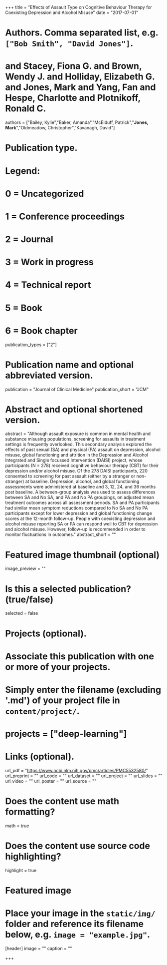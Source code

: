 +++
title = "Effects of Assault Type on Cognitive Behaviour Therapy for Coexisting Depression and Alcohol Misuse"
date = "2017-07-01"

# Authors. Comma separated list, e.g. `["Bob Smith", "David Jones"]`.
# and Stacey, Fiona G. and Brown, Wendy J. and Holliday, Elizabeth G. and Jones, Mark and Yang, Fan and Hespe, Charlotte and Plotnikoff, Ronald C.
authors = ["Bailey, Kylie","Baker, Amanda","McElduff, Patrick","**Jones, Mark**","Oldmeadow, Christopher","Kavanagh, David"]





# Publication type.
# Legend:
# 0 = Uncategorized
# 1 = Conference proceedings
# 2 = Journal
# 3 = Work in progress
# 4 = Technical report
# 5 = Book
# 6 = Book chapter
publication_types = ["2"]

# Publication name and optional abbreviated version.
publication = "Journal of Clinical Medicine"
publication_short = "JCM"

# Abstract and optional shortened version.
abstract = "Although assault exposure is common in mental health and substance misusing populations, screening for assaults in treatment settings is frequently overlooked. This secondary analysis explored the effects of past sexual (SA) and physical (PA) assault on depression, alcohol misuse, global functioning and attrition in the Depression and Alcohol Integrated and Single focussed Intervention (DAISI) project, whose participants (N = 278) received cognitive behaviour therapy (CBT) for their depression and/or alcohol misuse. Of the 278 DAISI participants, 220 consented to screening for past assault (either by a stranger or non-stranger) at baseline. Depression, alcohol, and global functioning assessments were administered at baseline and 3, 12, 24, and 36 months post baseline. A between-group analysis was used to assess differences between SA and No SA, and PA and No PA groupings, on adjusted mean treatment outcomes across all assessment periods. SA and PA participants had similar mean symptom reductions compared to No SA and No PA participants except for lower depression and global functioning change scores at the 12-month follow-up. People with coexisting depression and alcohol misuse reporting SA or PA can respond well to CBT for depression and alcohol misuse. However, follow-up is recommended in order to monitor fluctuations in outcomes."
abstract_short = ""

# Featured image thumbnail (optional)
image_preview = ""

# Is this a selected publication? (true/false)
selected = false

# Projects (optional).
#   Associate this publication with one or more of your projects.
#   Simply enter the filename (excluding '.md') of your project file in `content/project/`.
# projects = ["deep-learning"]

# Links (optional).
url_pdf = "https://www.ncbi.nlm.nih.gov/pmc/articles/PMC5532580/"
url_preprint = ""
url_code = ""
url_dataset = ""
url_project = ""
url_slides = ""
url_video = ""
url_poster = ""
url_source = ""

# Does the content use math formatting?
math = true

# Does the content use source code highlighting?
highlight = true

# Featured image
# Place your image in the `static/img/` folder and reference its filename below, e.g. `image = "example.jpg"`.
[header]
image = ""
caption = ""

+++

<!-- More detail can easily be written here using *Markdown* and $\rm \LaTeX$ math code. -->
